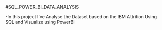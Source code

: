#SQL_POWER_BI_DATA_ANALYSIS

-In this project I've Analyse the Dataset based on the IBM Attrition Using SQL and Visualize using PowerBI
